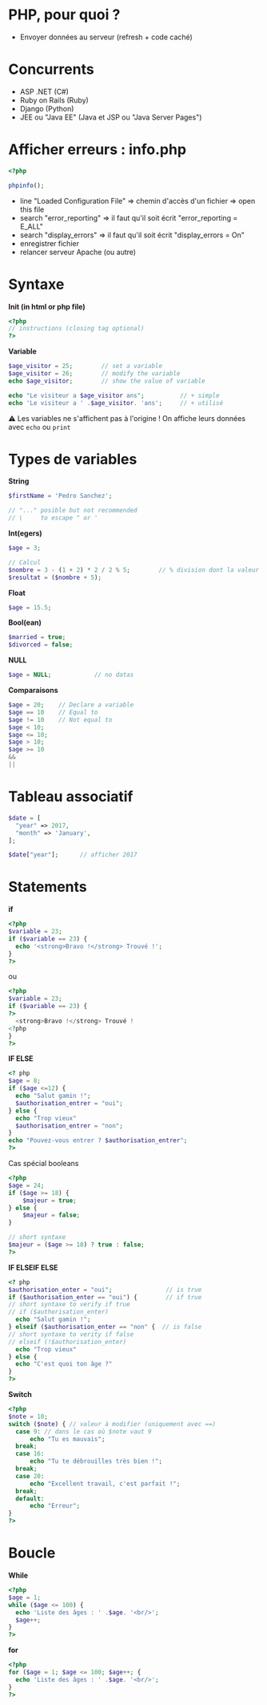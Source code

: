 # PHP, pour quoi ?
- Envoyer données au serveur (refresh + code caché)

# Concurrents
- ASP .NET (C#)
- Ruby on Rails (Ruby)
- Django (Python)
- JEE ou "Java EE" (Java et JSP ou "Java Server Pages")

# Afficher erreurs : info.php
```php
<?php

phpinfo();
```
- line "Loaded Configuration File" => chemin d'accès d'un fichier => open this file
- search "error_reporting" => il faut qu'il soit écrit "error_reporting = E_ALL"
- search "display_errors" => il faut qu'il soit écrit "display_errors = On"
- enregistrer fichier
- relancer serveur Apache (ou autre)

# Syntaxe
**Init (in html or php file)**
```php
<?php
// instructions (closing tag optional)
?>
```

**Variable**
```php
$age_visitor = 25;        // set a variable
$age_visitor = 26;        // modify the variable
echo $age_visitor;        // show the value of variable

echo "Le visiteur a $age_visitor ans";          // + simple
echo 'Le visiteur a ' .$age_visitor. 'ans';     // + utilisé
```
:warning: Les variables ne s'affichent pas à l'origine ! On affiche leurs données avec ```echo``` ou ```print```

# Types de variables
**String**
```php
$firstName = 'Pedro Sanchez';

// "..." posible but not recommended
// \     to escape " or '
```

**Int(egers)**
```php
$age = 3;

// Calcul
$nombre = 3 - (1 + 2) * 2 / 2 % 5;        // % division dont la valeur est le reste
$resultat = ($nombre + 5);
```

**Float**
```php
$age = 15.5;
```

**Bool(ean)**
```php
$married = true;
$divorced = false;
```

**NULL**
```php
$age = NULL;            // no datas
```

**Comparaisons**
```php
$age = 20;    // Declare a variable
$age == 10    // Equal to
$age != 10    // Not equal to
$age < 10;
$age <= 10;
$age > 10;
$age >= 10
&&
||
```

# Tableau associatif
```php
$date = [
  "year" => 2017,
  "month" => 'January',
];

$date["year"];      // afficher 2017
```

# Statements
**if**
```php
<?php
$variable = 23;
if ($variable == 23) {
  echo '<strong>Bravo !</strong> Trouvé !';
}
?>
```
ou
```php
<?php
$variable = 23;
if ($variable == 23) {
?>
  <strong>Bravo !</strong> Trouvé !
<?php
}
?>
```

**IF ELSE**
```php
<? php
$age = 8;
if ($age <=12) {
  echo "Salut gamin !";
  $authorisation_entrer = "oui";
} else {
  echo "Trop vieux"
  $authorisation_entrer = "non";
}
echo "Pouvez-vous entrer ? $authorisation_entrer";
?>
```
Cas spécial booleans
```php
<?php
$age = 24;
if ($age >= 18) {
	$majeur = true;
} else {
	$majeur = false;
}

// short syntaxe
$majeur = ($age >= 18) ? true : false;
?>
```

**IF ELSEIF ELSE**
```php
<? php
$authorisation_enter = "oui";               // is true
if ($authorisation_enter == "oui") {        // if true
// short syntaxe to verify if true
// if ($authorisation_enter)
  echo "Salut gamin !";
} elseif ($authorisation_enter == "non" {  // is false
// short syntaxe to verity if false
// elseif (!$authorisation_enter)
  echo "Trop vieux"
} else {
  echo "C'est quoi ton âge ?"
}
?>
```

**Switch**
```php
<?php
$note = 10;
switch ($note) { // valeur à modifier (uniquement avec ==)
  case 9: // dans le cas où $note vaut 9
      echo "Tu es mauvais";
  break;
  case 16:
      echo "Tu te débrouilles très bien !";
  break;
  case 20:
      echo "Excellent travail, c'est parfait !";
  break;
  default:
      echo "Erreur";
}
?>
```

# Boucle
**While**
```php
<?php
$age = 1;
while ($age <= 100) {
  echo 'Liste des âges : ' .$age. '<br/>';
  $age++;
}
?>
```
**for**
```php
<?php
for ($age = 1; $age <= 100; $age++; {
  echo 'Liste des âges : ' .$age. '<br/>';
}
?>
```

